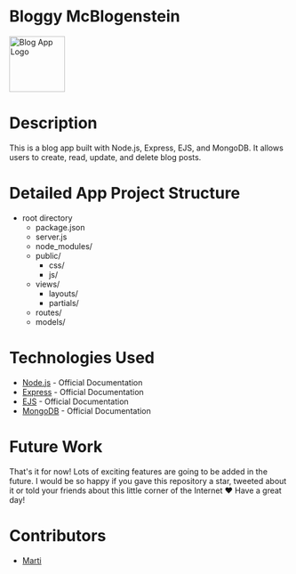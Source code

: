 <html>
  <head>
    <h1>Bloggy McBlogenstein</h1>
  </head>
  <body>
    <img src="https://www.onblastblog.com/wp-content/uploads/2017/08/blogger-logo.jpg" alt="Blog App Logo" height="100" width="100">
    <h1>Description</h1>
    <p>This is a blog app built with Node.js, Express, EJS, and MongoDB. It allows users to create, read, update, and delete blog posts.</p>
    <h1>Detailed App Project Structure</h1>
    <ul>
      <li>root directory
        <ul>
          <li>package.json</li>
          <li>server.js</li>
          <li>node_modules/</li>
          <li>public/
            <ul>
              <li>css/</li>
              <li>js/</li>
            </ul>
          </li>
          <li>views/
            <ul>
              <li>layouts/</li>
              <li>partials/</li>
            </ul>
          </li>
          <li>routes/</li>
          <li>models/</li>
        </ul>
      </li>
    </ul>
    <h1>Technologies Used</h1>
    <ul>
      <li><a href="https://nodejs.org/en/docs/" target="_blank">Node.js</a> - Official Documentation</li>
      <li><a href="https://expressjs.com/en/api.html" target="_blank">Express</a> - Official Documentation</li>
      <li><a href="https://ejs.co/#docs" target="_blank">EJS</a> - Official Documentation</li>
      <li><a href="https://docs.mongodb.com/" target="_blank">MongoDB</a> - Official Documentation</li>
    </ul>
    <h1>Future Work</h1>
    <p>That's it for now! Lots of exciting features are going to be added in the future. I would be so happy if you gave this repository a star, tweeted about it or told your friends about this little corner of the Internet ❤️ Have a great day!</p>
    <h1>Contributors</h1>
    <ul>
      <li><a href="https://www.linkedin.com/in/david-martinez-a693b165/" target="_blank">Marti</a></li>
    </ul>
  </body>
</html>
